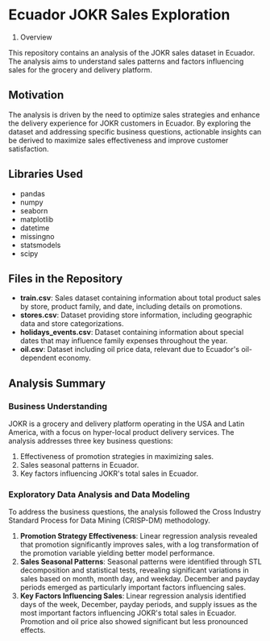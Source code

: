 # Ecuador JOKR Sales Exploration

1. Overview

This repository contains an analysis of the JOKR sales dataset in Ecuador. The analysis aims to understand sales patterns and factors influencing sales for the grocery and delivery platform. 

## Motivation

The analysis is driven by the need to optimize sales strategies and enhance the delivery experience for JOKR customers in Ecuador. By exploring the dataset and addressing specific business questions, actionable insights can be derived to maximize sales effectiveness and improve customer satisfaction.

## Libraries Used

- pandas
- numpy
- seaborn
- matplotlib
- datetime
- missingno
- statsmodels
- scipy

## Files in the Repository

- **train.csv**: Sales dataset containing information about total product sales by store, product family, and date, including details on promotions.
- **stores.csv**: Dataset providing store information, including geographic data and store categorizations.
- **holidays_events.csv**: Dataset containing information about special dates that may influence family expenses throughout the year.
- **oil.csv**: Dataset including oil price data, relevant due to Ecuador's oil-dependent economy.

## Analysis Summary

### Business Understanding

JOKR is a grocery and delivery platform operating in the USA and Latin America, with a focus on hyper-local product delivery services. The analysis addresses three key business questions:
1. Effectiveness of promotion strategies in maximizing sales.
2. Sales seasonal patterns in Ecuador.
3. Key factors influencing JOKR's total sales in Ecuador.

### Exploratory Data Analysis and Data Modeling

To address the business questions, the analysis followed the Cross Industry Standard Process for Data Mining (CRISP-DM) methodology.

1. **Promotion Strategy Effectiveness**: Linear regression analysis revealed that promotion significantly improves sales, with a log transformation of the promotion variable yielding better model performance.
2. **Sales Seasonal Patterns**: Seasonal patterns were identified through STL decomposition and statistical tests, revealing significant variations in sales based on month, month day, and weekday. December and payday periods emerged as particularly important factors influencing sales.
3. **Key Factors Influencing Sales**: Linear regression analysis identified days of the week, December, payday periods, and supply issues as the most important factors influencing JOKR's total sales in Ecuador. Promotion and oil price also showed significant but less pronounced effects.
